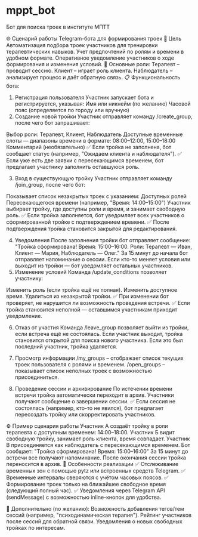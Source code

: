 # mppt_bot
Бот для поиска троек в институте МПТТ

🌐 Сценарий работы Telegram-бота для формирования троек
🎯 Цель
Автоматизация подбора троек участников для тренировки терапевтических навыков.
Учет предпочтений по ролям и времени в удобном формате.
Оперативное уведомление участников о ходе формирования и изменения условий.
🔹 Основные роли:
Терапевт – проводит сессию.
Клиент – играет роль клиента.
Наблюдатель – анализирует процесс и даёт обратную связь.
📋 Функциональность бота:
1. Регистрация пользователя
Участник запускает бота и регистрируется, указывая:
Имя или никнейм (по желанию)
Часовой пояс (определяется по городу или вручную)
2. Создание новой тройки
Участник отправляет команду /create_group, после чего бот запрашивает:

Выбор роли: Терапевт, Клиент, Наблюдатель
Доступные временные слоты — диапазоны времени в формате:
08:00–12:00, 15:00–18:00
Комментарий (необязательно)
✅ Если тройка не заполнена, бот сообщает статус (например, "Ожидаем клиента и наблюдателя").
✅ Если уже есть две заявки с пересекающимся временем, бот предлагает участнику заполнить оставшуюся роль.

3. Вход в существующую тройку
Участник отправляет команду /join_group, после чего бот:

Показывает список незакрытых троек с указанием:
Доступных ролей
Пересекающегося времени (например, "Время: 14:00–15:00")
Участник выбирает тройку, где доступны роли и время, и занимает свободную роль.
✅ Если тройка заполняется, бот уведомляет всех участников о сформированной тройке с подтверждением времени.
✅ После подтверждения тройка становится закрытой для редактирования.

4. Уведомления
После заполнения тройки бот отправляет сообщение:
"Тройка сформирована! Время: 15:00–16:00. Роли: Терапевт — Иван, Клиент — Мария, Наблюдатель — Олег."
За 15 минут до начала бот отправляет напоминание о сессии.
Если кто-то меняет условия или выходит из тройки — бот уведомляет остальных участников.
5. Изменение условий
Команда /update_conditions позволяет участнику:

Изменить роль (если тройка ещё не полная).
Изменить доступное время.
Удалиться из незакрытой тройки.
✅ При изменении бот проверяет, не нарушится ли возможность проведения встречи.
✅ Если тройка становится неполной — оставшимся участникам приходит уведомление.

6. Отказ от участия
Команда /leave_group позволяет выйти из тройки, если встреча ещё не состоялась.
Если участник выходит, тройка становится открытой для поиска нового участника.
Если это был последний участник, тройка удаляется.
7. Просмотр информации
/my_groups – отображает список текущих троек пользователя с ролями и временем.
/open_groups – показывает список неполных троек с возможностью присоединиться.

8. Проведение сессии и архивирование
По истечении времени встречи тройка автоматически переходит в архив.
Участники получают сообщение о завершении сессии.
✅ Если сессия не состоялась (например, кто-то не явился), бот предлагает пересоздать тройку или скорректировать участников.

⚙️ Пример сценария работы
Участник А создаёт тройку в роли терапевта с доступным временем: 14:00–18:00.
Участник Б видит свободную тройку, занимает роль клиента, время совпадает.
Участник В присоединяется как наблюдатель с пересекающимся временем.
Бот сообщает: "Тройка сформирована! Время: 15:00–16:00"
За 15 минут до встречи все получают напоминание.
После окончания сессии тройка переносится в архив.
🚀 Особенности реализации
✅ Отслеживание временных зон с помощью pytz или встроенных средств Telegram.
✅ Временные интервалы сверяются с учётом часовых поясов.
✅ Формирование троек только на ближайшее свободное время (следующий полный час).
✅ Уведомления через Telegram API (sendMessage) с возможностью inline-кнопок для удобства.

🎯 Дополнительно (по желанию):
Возможность добавления тегов/тем сессий (например, "психодинамическая терапия").
Рейтинг участников после сессий для обратной связи.
Уведомления о новых свободных тройках по интересам.

